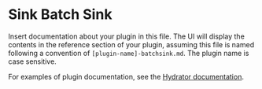 # Sink Batch Sink

Insert documentation about your plugin in this file.
The UI will display the contents in the reference section of your plugin,
assuming this file is named following a convention of ``[plugin-name]-batchsink.md``.
The plugin name is case sensitive.

For examples of plugin documentation, see the
[Hydrator documentation](https://github.com/caskdata/hydrator-plugins/tree/develop/core-plugins/docs).
